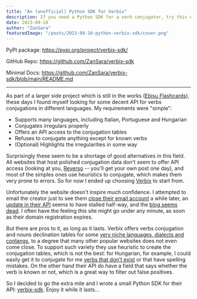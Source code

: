 ```yaml
---
title: "An (unofficial) Python SDK for Verbix"
description: If you need a Python SDK for a verb conjugator, try this one while it's still alive.
date: 2023-09-10
author: "ZanSara"
featuredImage: "/posts/2023-09-10-python-verbix-sdk/cover.png"
---
```


PyPI package: https://pypi.org/project/verbix-sdk/

GitHub Repo: https://github.com/ZanSara/verbix-sdk

Minimal Docs: https://github.com/ZanSara/verbix-sdk/blob/main/README.md

---

As part of a larger side project which is still in the works ([Ebisu Flashcards](https://github.com/ebisu-flashcards)), these days I found myself looking for some decent API for verbs conjugations in different languages. My requirements were "simple":

- Supports many languages, including Italian, Portuguese and Hungarian
- Conjugates irregulars properly
- Offers an API access to the conjugation tables
- Refuses to conjugate anything except for known verbs
- (Optional) Highlights the irregularities in some way

Surprisingly these seem to be a shortage of good alternatives in this field. All websites that host polished conjugation data don't seem to offer API access (looking at you, [Reverso](https://conjugator.reverso.net) -- you'll get your own post one day), and most of the simples ones use heuristics to conjugate, which makes them very prone to errors. So for now I ended up choosing [Verbix](https://verbix.com) to start from.

Unfortunately the website doesn't inspire much confidence. I attempted to email the creator just to see them [close their email account](https://verbix.com/contact.html) a while later, an [update in their API](https://api.verbix.com/) seems to have stalled half-way, and the [blog seems dead](https://verb-blog.verbix.com/). I often have the feeling this site might go under any minute, as soon as their domain registration expires.

But there are pros to it, as long as it lasts. Verbix offers verbs conjugation and nouns declination tables for some [very niche languages, dialects and conlangs](https://verbix.com/languages/), to a degree that many other popular websites does not even come close. To support such variety they use heuristic to create the conjugation tables, which is not the best: for Hungarian, for example, I could easily get it to conjugate for me [verbs that don't exist](https://verbix.com/webverbix/go.php?T1=meegy&Submit=Go&D1=121&H1=221) or that have spelling mistakes. On the other hand their API do have a field that says whether the verb is known or not, which is a great way to filter out false positives.

So I decided to go the extra mile and I wrote a small Python SDK for their API: [verbix-sdk](https://pypi.org/project/verbix-sdk/). Enjoy it while it lasts...
